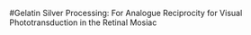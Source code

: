 #Gelatin Silver Processing: For Analogue Reciprocity for Visual Phototransduction in the Retinal Mosiac
